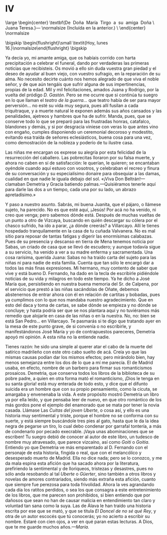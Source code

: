 # IV

<!--- 
<div> 
  <span style="margin:0 auto;text-indent:0;display:block;text-align:center;font-weight:bold;font-size:larger;">
                De Doña María Tirgo a su amiga Doña                                   <br />
                Juana Teresa.—
                <span style="font-weight:normal;">(Incluída en la anterior.)</span>   <br />
  </span>
</div> 
<p> </p>
-->

<!--- 
<div>
  <span style="width:100%;display:block;text-align:right;"> 
                *Hoy, lunes 16.*
  </span>
</div>
<p> </p>
-->

\large
\begin{center}
\textbf{De  Doña  María  Tirgo  a  su  amiga  Doña                    \\
        Juana Teresa.}— \normalsize (Incluída en la anterior.)        \\
\end{center}
\normalsize

\bigskip
\begin{flushright}\small \textit{Hoy, lunes 16.}\normalsize\end{flushright}
\bigskip

Ya decía yo, mi amante amiga, que os habíais corrido con harta precipitación
a celebrar el funeral, dando por verdaderas las primeras noticias que
recibisteis. Os movió a ello sin duda vuestra gran piedad y el deseo de ayudar
al buen viejo, con vuestro sufragio, en la reparación de su alma. No necesito
decirte cuánto nos hemos alegrado de que viva el noble señor, y de que aún
tengáis que sufrir alguna de sus impertinencias, propias de la edad. Mil y mil
felicitaciones, amados Juana y Rodrigo, por la vuelta del pródigo *D. Gastón*.
Pero se me ocurre que si continúa tu suegro en lo que llaman el *teatro de la
guerra…* que teatro había de ser para mayor perversión… no esté su vida muy
segura, pues allí fusilan a cada triquitraque, y a muerte natural le exponen
además sus años cansados y las penalidades, ajetreos y hambres que ha de
sufrir. Manda, pues, que se conserve todo lo que se preparó para las frustradas
honras, catafalco, blandones y demás, y si por desgracia viniese con veras lo
que antes vino con engaño, cumples disponiendo un ceremonial decoroso
y modestito, evitando esa traída de señores eclesiásticos, buena cosa para una
vez, como demostración de la nobleza y poderío de tu ilustre casa.

Las niñas me encargan os exprese su alegría por esta felicidad de la
resurrección del caballero. Las pobrecitas lloraron por su falsa muerte,
y ahora no caben en sí de satisfacción: le querían, le quieren; se encantaban
oyéndole cuando aquí estuvo con vosotros, y celebraban el recreo y finura de su
conversación y su especialísimo donaire para obsequiar a las damas, cualidad en
que nadie le iguala debajo del sol. «¡Viva Don Beltrán!—clamaban Demetria
y Gracia batiendo palmas.—Quisiéramos tenerle aquí para darle las dos a un
tiempo, cada una por su lado, un abrazo apretadísimo.»

Y paso a nuestro asunto. Sabrás, mi buena Juanita, que el pájaro, o llámese
sujeto, ha parecido. No es que esté aquí, ¡Jesús! Por acá no ha venido, ni creo
que venga; pero sabemos dónde está. Después de muchas vueltas de un punto
a otro de Vizcaya, buscando en quién descargar su cólera por el chasco sufrido,
ha ido a parar, ¿a dónde creerás? a Villarcayo. Allí le tienes hospedado
tranquilamente en la casa de tu cuñada Valvanera. No es mal sitio para reposar
de tantas fatigas y digerir las enormísimas calabazas. Pues de su presencia
y descanso en tierra de Mena tenemos noticia por Sabas, un criado de casa que
se llevó de escudero; y aunque todavía sigue a su servicio, ha venido a ver
a su madre enferma y sacramentada. Una cosa rarísima, querida Juana: Sabas no
ha traído carta del sujeto para las niñas ni para nadie de esta familia. Cuenta
que tan sólo le encargó dar a todos las más finas expresiones. Mi hermano, muy
contento de saber que vive y está bueno D. Fernando, ha dado en la tecla de
escribirle pidiéndole noticias de su vida y milagros en todo este tiempo. Ya he
dicho a José María que, persistiendo en nuestra buena memoria del Sr. de
Calpena, por el servicio que prestó a las niñas sacándolas de Oñate, debemos
abstenernos de entrar ahora con él en relación de cartitas y bobadas, pues ya
cumplimos con lo que nos mandaba nuestro agradecimiento. Que en esto del daca
y toma de cartas, se sabe dónde se empieza y no dónde se concluye; y hasta
podría ser que se nos plantara aquí y no tuviéramos más remedio que alojarle en
casa de las niñas o en la nuestra. No, no: bien se está San Pedro… en
Villarcayo. Te pasmarás si te digo que tratando ayer en la mesa de este punto
grave, de si convenía o no escribirle, y manifestándonos José María y yo de
contrapuestos pareceres, Demetria apoyó mi opinión. A esta niña no la entiende
nadie.

Tienes razón: he sido una simple al querer atar el cabo de la muerte del
satírico madrileño con este otro cabo suelto de acá. Creía yo que las mismas
causas podían dar los mismos efectos; pero mirándolo bien, hay menos semejanza
entre los dos de lo que a mí me parecía. El de Madrid usaba, en efecto, nombre
de un barbero para firmar sus romanticismos prosaicos. Demetria, que conserva
todos los libros de la biblioteca de su pobre padre, a quien en otra forma mató
el romanticismo, ¡Dios le tenga en su santa gloria! está muy enterada de todo
esto, y dice que el difunto suicida era un hombre que con su propio
pensamiento, como la cicuta, se amargaba y envenenaba la vida. A este propósito
mostró Demetria un libro ya por ella leído, y que pensaba leer de nuevo, en que
otro romántico de los más gordos pone el ejemplo del enamorado que se mata por
tener la novia casada. Llámase Las *Cuitas del joven Uberte*, o cosa así,
y ello es una historia muy sentimental y triste, porque el hombre no se
conforma con su suerte, y está siempre buscándole tres pies al gato, hasta que
le da la idea negra de pegarse un tiro, lo cual debo condenar por garrafal
tontería, a más de condenarlo por pecado execrable. ¡Vaya unas abominaciones
que se escriben! Tu suegro debió de conocer al autor de este libro, un tudesco
de nombre muy atravesado, que parece vizcaíno, así como *Goiti* o *Goitia*.
Entiendo yo que Demetria ve más emparentado al D. Fernando con el personaje de
esta historia, fingida o real, que con el melancólico y desesperado muerto de
Madrid. Ella no dice nada; pero se lo conozco, y me da mala espina esta afición
que ha sacado ahora por la literatura, prefiriendo la sentimental y de
lloriqueos, tristezas y desastres, pues no sólo anda resobando al tal *Uberte*
o *Güerter*, sino también a otros libros y novelas de amores contrariados,
siendo más extraña esta afición, cuanto que siempre fue perezosa para toda
frivolidad. Ahora la ves agrandando cada día los ratitos perdidos, o sea los
que consagra a este entretenimiento de los libros, que me parecen son
prohibidos, si bien entiendo que por dañosos que sean no han de causar malicia
en entendimiento tan claro y voluntad tan sana como la suya. Las de Álava le
han traído una historia escrita por ese que se mató, y que se titula *El Doncel
de no sé qué Rey*, y otra de un autor escocés que tú conocerás; yo no acierto
a escribir su nombre. Estaré con cien ojos, a ver en qué paran estas lecturas.
A Dios, que te me guarde muchos años.*—María.*
